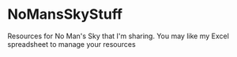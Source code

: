 # NoMansSkyStuff
Resources for No Man's Sky that I'm sharing. You may like my Excel spreadsheet to manage your resources
